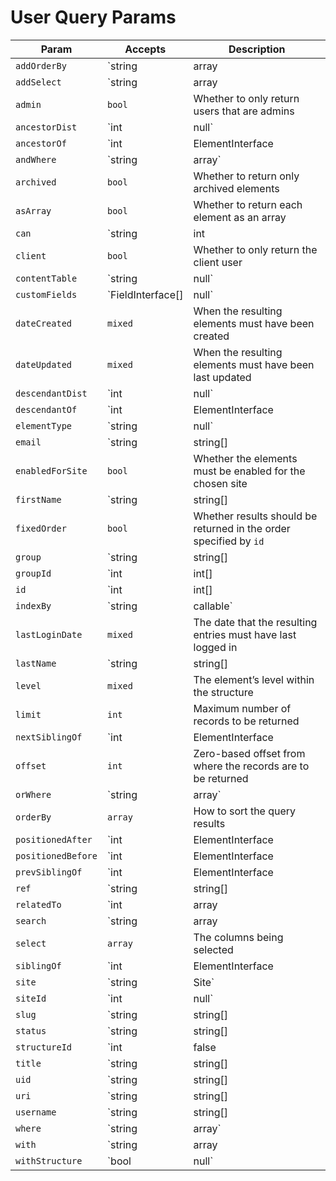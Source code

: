 User Query Params
=================

Param              | Accepts                           | Description
------------------ | --------------------------------- | ---------------------------------------------------------------------------------
`addOrderBy`       | `string|array|Expression`         | Adds additional ORDER BY columns to the query
`addSelect`        | `string|array|Expression`         | Add more columns to the SELECT part of the query
`admin`            | `bool`                            | Whether to only return users that are admins
`ancestorDist`     | `int|null`                        | The maximum number of levels that results may be separated from `ancestorOf`
`ancestorOf`       | `int|ElementInterface|null`       | The element (or its ID) that results must be an ancestor of
`andWhere`         | `string|array`                    | Adds an additional WHERE condition to the existing one
`archived`         | `bool`                            | Whether to return only archived elements
`asArray`          | `bool`                            | Whether to return each element as an array
`can`              | `string|int|false|null`           | The permission that the resulting users must have
`client`           | `bool`                            | Whether to only return the client user
`contentTable`     | `string|null`                     | The content table that will be joined by this query
`customFields`     | `FieldInterface[]|null`           | The fields that may be involved in this query
`dateCreated`      | `mixed`                           | When the resulting elements must have been created
`dateUpdated`      | `mixed`                           | When the resulting elements must have been last updated
`descendantDist`   | `int|null`                        | The maximum number of levels that results may be separated from `descendantOf`
`descendantOf`     | `int|ElementInterface|null`       | The element (or its ID) that results must be a descendant of
`elementType`      | `string|null`                     | The name of the `ElementInterface` class
`email`            | `string|string[]|null`            | The email address that the resulting users must have
`enabledForSite`   | `bool`                            | Whether the elements must be enabled for the chosen site
`firstName`        | `string|string[]|null`            | The first name that the resulting users must have
`fixedOrder`       | `bool`                            | Whether results should be returned in the order specified by `id`
`group`            | `string|string[]|UserGroup|null`  | Sets the `groupId` param based on a given tag group(s)’s handle(s)
`groupId`          | `int|int[]|null`                  | The tag group ID(s) that the resulting users must be in
`id`               | `int|int[]|false|null`            | The element ID(s)
`indexBy`          | `string|callable`                 | The name of the column by which the query results should be indexed by
`lastLoginDate`    | `mixed`                           | The date that the resulting entries must have last logged in
`lastName`         | `string|string[]|null`            | The last name that the resulting users must have
`level`            | `mixed`                           | The element’s level within the structure
`limit`            | `int`                             | Maximum number of records to be returned
`nextSiblingOf`    | `int|ElementInterface|null`       | The element (or its ID) that the result must be the next sibling of
`offset`           | `int`                             | Zero-based offset from where the records are to be returned
`orWhere`          | `string|array`                    | Adds an additional WHERE condition to the existing one
`orderBy`          | `array`                           | How to sort the query results
`positionedAfter`  | `int|ElementInterface|null`       | The element (or its ID) that the results must be positioned after
`positionedBefore` | `int|ElementInterface|null`       | The element (or its ID) that the results must be positioned before
`prevSiblingOf`    | `int|ElementInterface|null`       | The element (or its ID) that the result must be the previous sibling of
`ref`              | `string|string[]|null`            | The reference code(s) used to identify the element(s)
`relatedTo`        | `int|array|ElementInterface|null` | The element relation criteria
`search`           | `string|array|SearchQuery|null`   | The search term to filter the resulting elements by
`select`           | `array`                           | The columns being selected
`siblingOf`        | `int|ElementInterface|null`       | The element (or its ID) that the results must be a sibling of
`site`             | `string|Site`                     | Sets the `siteId` param based on a given site(s)’s handle
`siteId`           | `int|null`                        | The site ID that the elements should be returned in
`slug`             | `string|string[]|null`            | The slug that resulting elements must have
`status`           | `string|string[]|null`            | The status(es) that the resulting elements must have
`structureId`      | `int|false|null`                  | The structure ID that should be used to join in the structureelements table
`title`            | `string|string[]|null`            | The title that resulting elements must have
`uid`              | `string|string[]|null`            | The element UID(s)
`uri`              | `string|string[]|null`            | The URI that the resulting element must have
`username`         | `string|string[]|null`            | The username that the resulting users must have
`where`            | `string|array`                    | Query condition
`with`             | `string|array|null`               | The eager-loading declaration
`withStructure`    | `bool|null`                       | Whether element structure data should automatically be left-joined into the query

